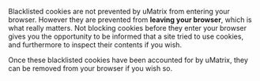Blacklisted cookies are not prevented by uMatrix from entering your browser. However they are prevented from **leaving your browser**, which is what really matters. Not blocking cookies before they enter your browser gives you the opportunity to be informed that a site tried to use cookies, and furthermore to inspect their contents if you wish.

Once these blacklisted cookies have been accounted for by uMatrix, they can be removed from your browser if you wish so.